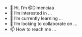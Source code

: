 - 👋 Hi, I’m @Dimenciaa
- 👀 I’m interested in ...
- 🌱 I’m currently learning ...
- 💞️ I’m looking to collaborate on ...
- 📫 How to reach me ...

<!---
Dimenciaa/Dimenciaa is a ✨ special ✨ repository because its `README.md` (this file) appears on your GitHub profile.
You can click the Preview link to take a look at your changes.
--->
